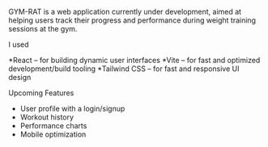 GYM-RAT is a web application currently under development, aimed at helping users track their progress and performance during weight training sessions at the gym.

I used

*React – for building dynamic user interfaces
*Vite – for fast and optimized development/build tooling
*Tailwind CSS – for fast and responsive UI design

Upcoming Features
- User profile with a login/signup
- Workout history
- Performance charts
- Mobile optimization
